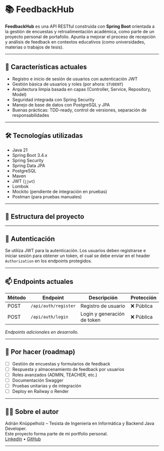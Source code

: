 # 📚 FeedbackHub

**FeedbackHub** es una API RESTful construida con **Spring Boot** orientada a la gestión de encuestas y retroalimentación académica, como parte de un proyecto personal de portafolio. Apunta a mejorar el proceso de recepción y análisis de feedback en contextos educativos (como universidades, materias o trabajos de tesis).

---

## 🚀 Características actuales

- Registro e inicio de sesión de usuarios con autenticación JWT
- Gestión básica de usuarios y roles (por ahora: `STUDENT`)
- Arquitectura limpia basada en capas (Controller, Service, Repository, Model)
- Seguridad integrada con Spring Security
- Manejo de base de datos con PostgreSQL y JPA
- Buenas prácticas: TDD-ready, control de versiones, separación de responsabilidades

---

## 🛠️ Tecnologías utilizadas

- Java 21
- Spring Boot 3.4.x
- Spring Security
- Spring Data JPA
- PostgreSQL
- Maven
- JWT (`jjwt`)
- Lombok
- Mockito (pendiente de integración en pruebas)
- Postman (para pruebas manuales)

---

## 📂 Estructura del proyecto


---

## 🔐 Autenticación

Se utiliza JWT para la autenticación. Los usuarios deben registrarse e iniciar sesión para obtener un token, el cual se debe enviar en el header `Authorization` en los endpoints protegidos.


---

## 📫 Endpoints actuales

| Método | Endpoint             | Descripción                | Protección |
|--------|----------------------|----------------------------|------------|
| POST   | `/api/auth/register` | Registro de usuario        | ❌ Pública |
| POST   | `/api/auth/login`    | Login y generación de token| ❌ Pública |

*Endpoints adicionales en desarrollo.*

---

## 📌 Por hacer (roadmap)

- [ ] Gestión de encuestas y formularios de feedback
- [ ] Respuesta y almacenamiento de feedback por usuarios
- [ ] Roles avanzados (ADMIN, TEACHER, etc.)
- [ ] Documentación Swagger
- [ ] Pruebas unitarias y de integración
- [ ] Deploy en Railway o Render

---

## 👨‍💻 Sobre el autor

Adrián Knüppelholz – Tesista de Ingeniería en Informática y Backend Java Developer.  
Este proyecto forma parte de mi portfolio personal.  
[LinkedIn](https://www.linkedin.com/) • [GitHub](https://github.com/)

---
